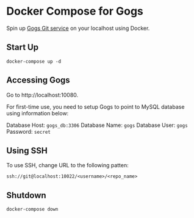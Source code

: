 # Docker Compose for Gogs

Spin up [Gogs Git service](https://gogs.io/) on your localhost using Docker.

## Start Up

```
docker-compose up -d
```

## Accessing Gogs

Go to http://localhost:10080. 

For first-time use, you need to setup Gogs to point to MySQL database using information below:

Database Host: `gogs_db:3306`
Database Name: `gogs`
Database User: `gogs`
Password: `secret`

## Using SSH

To use SSH, change URL to the following patten:

```
ssh://git@localhost:10022/<username>/<repo_name>
```

## Shutdown

```
docker-compose down
```